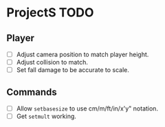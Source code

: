 # ProjectS TODO

## Player
- [ ] Adjust camera position to match player height.
- [ ] Adjust collision to match.
- [ ] Set fall damage to be accurate to scale.

## Commands
- [ ] Allow `setbasesize` to use cm/m/ft/in/x'y" notation.
- [ ] Get `setmult` working.